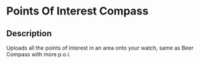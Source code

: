 # Points Of Interest Compass

## Description

Uploads all the points of interest in an area onto your watch, same as Beer Compass with more p.o.i.
